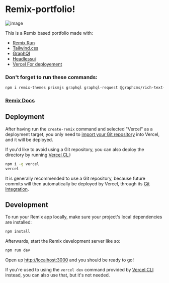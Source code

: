 # Remix-portfolio!
![image](https://github.com/LinaMahrouch/remix-portfolio/assets/109791074/36cd181f-163d-4230-8d63-e4b70524a31b)

This is a Remix based portfolio made with:
- [Remix.Run](https://remix.run)
- [Tailwind.css](https://tailwindcss.com/)
- [GraphQl](https://graphql.org/)
- [Headlessui](https://headlessui.com/)
- [Vercel For deployement](https://vercel.com/docs/concepts/deployments/overview)

### Don't forget to run these commands:
```sh 
npm i remix-themes prismjs graphql graphql-request @graphcms/rich-text-react-renderer @headlessui/react
```

### [Remix Docs](https://remix.run/docs)



## Deployment

After having run the `create-remix` command and selected "Vercel" as a deployment target, you only need to [import your Git repository](https://vercel.com/new) into Vercel, and it will be deployed.

If you'd like to avoid using a Git repository, you can also deploy the directory by running [Vercel CLI](https://vercel.com/cli):

```sh
npm i -g vercel
vercel
```

It is generally recommended to use a Git repository, because future commits will then automatically be deployed by Vercel, through its [Git Integration](https://vercel.com/docs/concepts/git).

## Development

To run your Remix app locally, make sure your project's local dependencies are installed:

```sh
npm install
```

Afterwards, start the Remix development server like so:

```sh
npm run dev
```

Open up [http://localhost:3000](http://localhost:3000) and you should be ready to go!

If you're used to using the `vercel dev` command provided by [Vercel CLI](https://vercel.com/cli) instead, you can also use that, but it's not needed.

